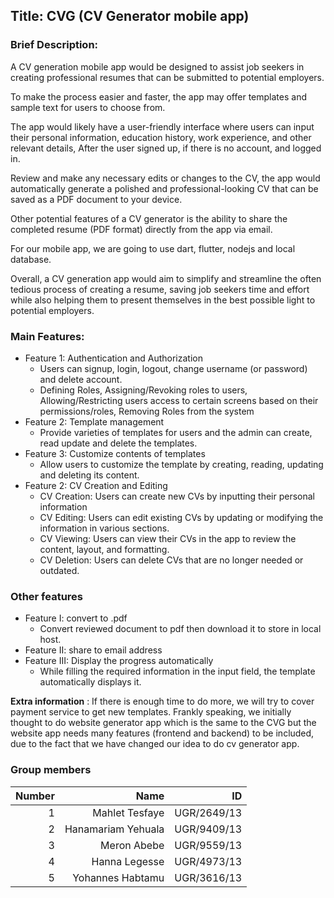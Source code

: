 ## Title: CVG (CV Generator mobile app)

### Brief Description:

A CV generation mobile app would be designed to assist job seekers in creating professional resumes that can be submitted to potential employers. 

To make the process easier and faster, the app may offer templates and sample text for users to choose from.

The app would likely have a user-friendly interface where users can input their personal information, education history, work experience, and other relevant details, After the user signed up, if there is no account, and logged in.

Review and make any necessary edits or changes to the CV, the app would automatically generate a polished and professional-looking CV that can be saved as a PDF document to your device.

Other potential features of a CV generator is  the ability to share the completed resume (PDF format) directly from the app via email.

For our mobile app, we are going to use dart, flutter, nodejs and local database.

Overall, a CV generation app would aim to simplify and streamline the often tedious process of creating a resume, saving job seekers time and effort while also helping them to present themselves in the best possible light to potential employers.

### Main Features:
- Feature 1: Authentication and Authorization
  - Users can signup, login, logout, change username (or password) and delete account.
  - Defining Roles, Assigning/Revoking roles to users, Allowing/Restricting users access to certain screens     based on their permissions/roles, Removing Roles from the system
- Feature 2: Template management
  - Provide varieties of templates for users and the admin can create, read update and delete the templates.
- Feature 3: Customize contents of templates
  - Allow users to customize the template by creating, reading, updating and deleting its content.
- Feature 2: CV Creation and Editing
  - CV Creation: Users can create new CVs by inputting their personal information
  - CV Editing: Users can edit existing CVs by updating or modifying the information in various sections.
  - CV Viewing: Users can view their CVs in the app to review the content, layout, and formatting. 
  - CV Deletion: Users can delete CVs that are no longer needed or outdated.

### Other features
- Feature I: convert to .pdf
  - Convert reviewed document to pdf then download it to store in local host.
- Feature II: share to email address 
- Feature III: Display the progress automatically
  - While filling the required information in the input field, the template automatically displays it.

**Extra information** : If there is enough time to do more, we will try to cover payment service to get new templates. Frankly speaking, we initially thought to do website generator app which is the same to the CVG but the website app needs many features (frontend and backend) to be included, due to the fact that we have changed our idea to do cv generator app.

### Group members
| Number | Name | ID |
| ---: | ---: | ---: |
| 1 | Mahlet Tesfaye | UGR/2649/13 |
| 2 | Hanamariam Yehuala | UGR/9409/13 |
| 3 | Meron Abebe | UGR/9559/13 |
| 4 | Hanna Legesse | UGR/4973/13 |
| 5 | Yohannes Habtamu | UGR/3616/13 |

